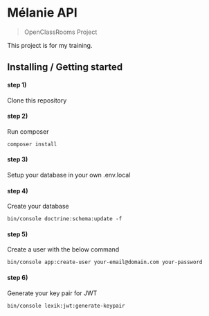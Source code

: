 # Mélanie API
> OpenClassRooms Project

This project is for my training.

## Installing / Getting started

#### step 1) 
Clone this repository

#### step 2)
Run composer
```shell
composer install
```

#### step 3)
Setup your database in your own .env.local

#### step 4)
Create your database
```shell
bin/console doctrine:schema:update -f
```

#### step 5)
Create a user with the below command
```shell
bin/console app:create-user your-email@domain.com your-password
```

#### step 6)
Generate your key pair for JWT
```shell
bin/console lexik:jwt:generate-keypair
```
